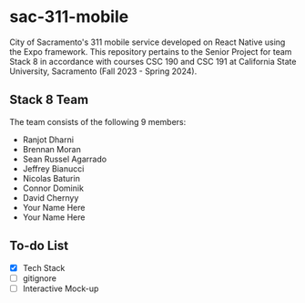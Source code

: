 # sac-311-mobile
City of Sacramento's 311 mobile service developed on React Native using the Expo framework. This repository pertains to the Senior Project for team Stack 8 in accordance with courses CSC 190 and CSC 191 at California State University, Sacramento (Fall 2023 - Spring 2024).


## Stack 8 Team
The team consists of the following 9 members:

- Ranjot Dharni
- Brennan Moran
- Sean Russel Agarrado
- Jeffrey Bianucci
- Nicolas Baturin
- Connor Dominik
- David Chernyy
- Your Name Here
- Your Name Here

## To-do List
- [X] Tech Stack
- [ ] gitignore
- [ ] Interactive Mock-up